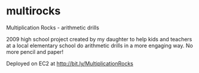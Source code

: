 # multirocks
Multiplication Rocks - arithmetic drills

2009 high school project created by my daughter to help kids and teachers at a local elementary school do arithmetic drills in a more engaging way.  No more pencil and paper!

Deployed on EC2 at http://bit.ly/MultiplicationRocks
